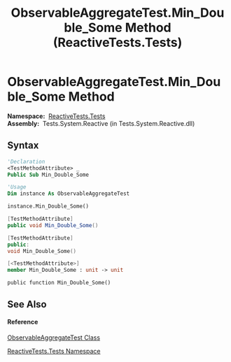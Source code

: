 ﻿---
title: ObservableAggregateTest.Min_Double_Some Method  (ReactiveTests.Tests)
TOCTitle: Min_Double_Some Method
ms:assetid: M:ReactiveTests.Tests.ObservableAggregateTest.Min_Double_Some
ms:mtpsurl: https://msdn.microsoft.com/en-us/library/reactivetests.tests.observableaggregatetest.min_double_some(v=VS.103)
ms:contentKeyID: 36620138
ms.date: 06/28/2011
mtps_version: v=VS.103
f1_keywords:
- ReactiveTests.Tests.ObservableAggregateTest.Min_Double_Some
dev_langs:
- CSharp
- JScript
- VB
- FSharp
- c++
---

# ObservableAggregateTest.Min\_Double\_Some Method

**Namespace:**  [ReactiveTests.Tests](hh289046\(v=vs.103\).md)  
**Assembly:**  Tests.System.Reactive (in Tests.System.Reactive.dll)

## Syntax

``` vb
'Declaration
<TestMethodAttribute> _
Public Sub Min_Double_Some
```

``` vb
'Usage
Dim instance As ObservableAggregateTest

instance.Min_Double_Some()
```

``` csharp
[TestMethodAttribute]
public void Min_Double_Some()
```

``` c++
[TestMethodAttribute]
public:
void Min_Double_Some()
```

``` fsharp
[<TestMethodAttribute>]
member Min_Double_Some : unit -> unit 
```

``` jscript
public function Min_Double_Some()
```

## See Also

#### Reference

[ObservableAggregateTest Class](hh314823\(v=vs.103\).md)

[ReactiveTests.Tests Namespace](hh289046\(v=vs.103\).md)

